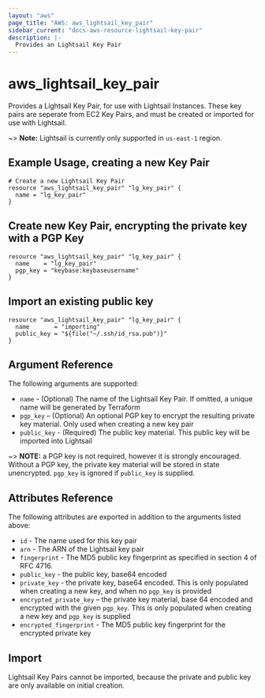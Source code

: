 ```yaml
---
layout: "aws"
page_title: "AWS: aws_lightsail_key_pair"
sidebar_current: "docs-aws-resource-lightsail-key-pair"
description: |-
  Provides an Lightsail Key Pair 
---
```


# aws\_lightsail\_key\_pair

Provides a Lightsail Key Pair, for use with Lightsail Instances. These key pairs
are seperate from EC2 Key Pairs, and must be created or imported for use with
Lightsail.

~> **Note:** Lightsail is currently only supported in `us-east-1` region.

## Example Usage, creating a new Key Pair

```
# Create a new Lightsail Key Pair
resource "aws_lightsail_key_pair" "lg_key_pair" {
  name = "lg_key_pair"
}
```

## Create new Key Pair, encrypting the private key with a PGP Key

```
resource "aws_lightsail_key_pair" "lg_key_pair" {
  name    = "lg_key_pair"
  pgp_key = "keybase:keybaseusername"
}
```

## Import an existing public key

```
resource "aws_lightsail_key_pair" "lg_key_pair" {
  name       = "importing"
  public_key = "${file("~/.ssh/id_rsa.pub")}"
}
```

## Argument Reference

The following arguments are supported:

* `name` - (Optional) The name of the Lightsail Key Pair. If omitted, a unique
name will be generated by Terraform
* `pgp_key` – (Optional) An optional PGP key to encrypt the resulting private
key material. Only used when creating a new key pair
* `public_key` - (Required) The public key material. This public key will be
imported into Lightsail 

~> **NOTE:** a PGP key is not required, however it is strongly encouraged. 
Without a PGP key, the private key material will be stored in state unencrypted. 
`pgp_key` is ignored if `public_key` is supplied.

## Attributes Reference

The following attributes are exported in addition to the arguments listed above:

* `id` - The name used for this key pair
* `arn` - The ARN of the Lightsail key pair
* `fingerprint` - The MD5 public key fingerprint as specified in section 4 of RFC 4716.
* `public_key` - the public key, base64 encoded
* `private_key` - the private key, base64 encoded. This is only populated
when creating a new key, and when no `pgp_key` is provided
* `encrypted_private_key` – the private key material, base 64 encoded and
encrypted with the given `pgp_key`. This is only populated when creating a new
key and `pgp_key` is supplied
* `encrypted_fingerprint` - The MD5 public key fingerprint for the encrypted
private key

## Import

Lightsail Key Pairs cannot be imported, because the private and public key are
only available on initial creation. 
